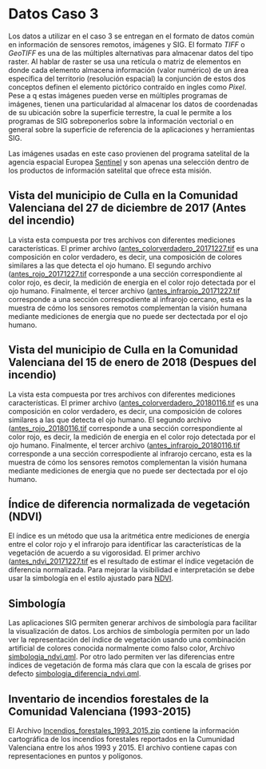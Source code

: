 # Datos Caso 3 

Los datos a utilizar en el caso 3 se entregan en el formato de datos común en información de sensores remotos, imágenes y SIG. El formato *TIFF* o *GeoTIFF* es una de las múltiples alternativas para almacenar datos del tipo raster. Al hablar de raster se usa una retícula o matriz de elementos en donde cada elemento almacena información (valor numérico) de un área específica del territorio (resolución espacial) la conjunción de estos dos conceptos definen el elemento pictórico contraído en ingles como *Pixel*. Pese a q estas imágenes pueden verse en múltiples programas de imágenes, tienen una particularidad al almacenar los datos de coordenadas de su ubicación sobre la superficie terrestre, la cual le permite a los programas de SIG sobreponerlos sobre la información vectorial o en general sobre la superficie de referencia de la aplicaciones y herramientas SIG.

Las imágenes usadas en este caso provienen del programa satelital de la agencia espacial Europea [Sentinel](https://sentinel.esa.int/web/sentinel/home) y son apenas una selección dentro de los productos de información satelital que ofrece esta misión.

## Vista del municipio de Culla en la Comunidad Valenciana del 27 de diciembre de 2017 (Antes del incendio)

La vista esta compuesta por tres archivos con diferentes mediciones características. El primer archivo ([antes_colorverdadero_20171227.tif](antes_colorverdadero_20171227.tif) es una composición en color verdadero, es decir, una composición de colores similares a las que detecta el ojo humano. El segundo archivo ([antes_rojo_20171227.tif](antes_rojo_20171227.tif) corresponde a una sección correspondiente al color rojo, es decir, la medición de energia en el color rojo detectada por el ojo humano. Finalmente, el tercer archivo ([antes_infrarojo_20171227.tif](antes_infrarojo_20171227.tif) corresponde a una sección correspodiente al infrarojo cercano, esta es la muestra de cómo los sensores remotos complementan la visión humana mediante mediciones de energia que no puede ser dectectada por el ojo humano.

## Vista del municipio de Culla en la Comunidad Valenciana del 15 de enero de 2018 (Despues del incendio)

La vista esta compuesta por tres archivos con diferentes mediciones características. El primer archivo ([antes_colorverdadero_20180116.tif](antes_colorverdadero_20180116.tif) es una composición en color verdadero, es decir, una composición de colores similares a las que detecta el ojo humano. El segundo archivo ([antes_rojo_20180116.tif](antes_rojo_20180116.tif) corresponde a una sección correspondiente al color rojo, es decir, la medición de energia en el color rojo detectada por el ojo humano. Finalmente, el tercer archivo ([antes_infrarojo_20180116.tif](antes_infrarojo_20180116.tif) corresponde a una sección correspodiente al infrarojo cercano, esta es la muestra de cómo los sensores remotos complementan la visión humana mediante mediciones de energia que no puede ser dectectada por el ojo humano.

## Índice de diferencia normalizada de vegetación (NDVI)

El índice es un método que usa la aritmética entre mediciones de energia entre el color rojo y el infrarojo para identificar las características de la vegetación de acuerdo a su vigorosidad. El primer archivo ([antes_ndvi_20171227.tif](antes_ndvi_20171227.tif) es el resultado de estimar el índice vegetación de diferencia normalizada. Para mejorar la visibilidad e interpretación se debe usar la simbología en el  estilo ajustado para [NDVI](simbologia_ndvi.qml).

## Simbología

Las aplicaciones SIG permiten generar archivos de simbología para facilitar la visualización de datos. Los archios de simbología permiten por un lado ver la representación del índice de vegetación usando una combinación artificial de colores conocida normalmente como falso color, Archivo [simbologia_ndvi.qml](simbologia_ndvi.qml). Por otro lado permiten ver las diferencias entre índices de vegetación de forma más clara que con la escala de grises por defecto [simbologia_diferencia_ndvi.qml](simbologia_diferencia_ndvi.qml).

## Inventario de incendios forestales de la Comunidad Valenciana (1993-2015)

El Archivo [Incendios_forestales_1993_2015.zip](Incendios_forestales_1993_2015.zip) contiene la información cartográfica de los incendios forestales reportados en la Cumunidad Valenciana entre los años 1993 y 2015. El archivo contiene capas con representaciones en puntos y polígonos.
